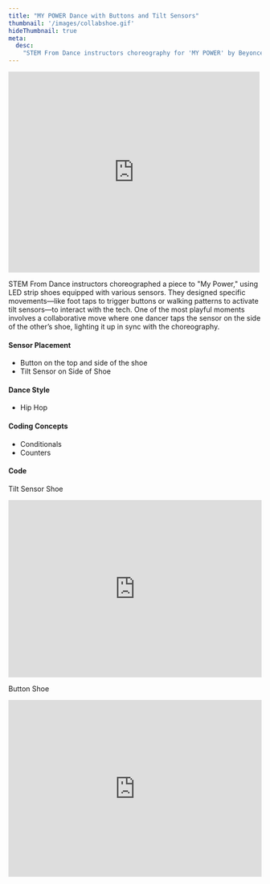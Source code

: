 ```yaml
---
title: "MY POWER Dance with Buttons and Tilt Sensors"
thumbnail: '/images/collabshoe.gif'
hideThumbnail: true
meta:
  desc:
    "STEM From Dance instructors choreography for 'MY POWER' by Beyonce"
---
```


<iframe src="https://nyu.app.box.com/embed/s/p9i9geehdco3obs2kqig22bep67tvpnv?sortColumn=date" width="500" height="400" frameborder="0" allowfullscreen webkitallowfullscreen msallowfullscreen></iframe>

STEM From Dance instructors choreographed a piece to "My Power," using LED strip shoes equipped with various sensors. They designed specific movements—like foot taps to trigger buttons or walking patterns to activate tilt sensors—to interact with the tech. One of the most playful moments involves a collaborative move where one dancer taps the sensor on the side of the other’s shoe, lighting it up in sync with the choreography.

#### Sensor Placement

+ Button on the top and side of the shoe
+ Tilt Sensor on Side of Shoe

#### Dance Style

+ Hip Hop

#### Coding Concepts

+ Conditionals
+ Counters

#### Code

Tilt Sensor Shoe

<div style="position:relative;height:0;padding-bottom:70%;overflow:hidden;"><iframe style="position:absolute;top:0;left:0;width:100%;height:100%;" src="https://maker.makecode.com/#pub:_W0TMmuVX2iss" class="makercode" frameborder="0" sandbox="allow-popups allow-forms allow-scripts allow-same-origin"></iframe></div>

Button Shoe

<div style="position:relative;height:0;padding-bottom:70%;overflow:hidden;"><iframe style="position:absolute;top:0;left:0;width:100%;height:100%;" src="https://maker.makecode.com/#pub:_9jqRmzYVFM00" class="makercode" frameborder="0" sandbox="allow-popups allow-forms allow-scripts allow-same-origin"></iframe></div>



